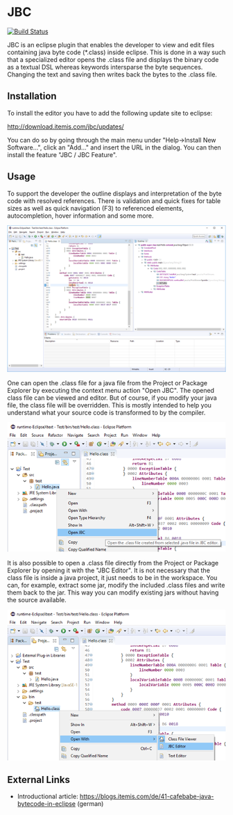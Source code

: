 # JBC

[![Build Status](https://travis-ci.org/itemis/jbc.svg?branch=master)](https://travis-ci.org/itemis/jbc)

JBC is an eclipse plugin that enables the developer to view and edit files containing java byte code (*.class) inside eclipse.
This is done in a way such that a specialized editor opens the .class file and displays the binary code as a textual DSL whereas keywords intersparse the byte sequences.
Changing the text and saving then writes back the bytes to the .class file.

## Installation

To install the editor you have to add the following update site to eclipse:

http://download.itemis.com/jbc/updates/

You can do so by going through the main menu under "Help->Install New Software...", click an "Add..." and insert the URL in the dialog. You can then install the feature "JBC / JBC Feature".

## Usage

To support the developer the outline displays and interpretation of the byte code with resolved references.
There is validation and quick fixes for table sizes as well as quick navigation (F3) to referenced elements, autocompletion, hover information and some more.

![JBC Editor](com.itemis.jbc.website/screenshots/JBCEditor.png)

One can open the .class file for a java file from the Project or Package Explorer by executing the context menu action "Open JBC". The opened class file can be viewed and editor. But of course, if you modify your java file, the class file will be overridden. This is mostly intended to help you understand what your source code is transformed to by the compiler.

![Open .class from .java](com.itemis.jbc.website/screenshots/OpenFromJava.png)

It is also possible to open a .class file directly from the Project or Package Explorer by opening it with the "JBC Editor". It is not necessary that the class file is inside a java project, it just needs to be in the workspace. You can, for example, extract some jar, modify the included .class files and write them back to the jar. This way you can modify existing jars without having the source available.

![Open .class directly](com.itemis.jbc.website/screenshots/OpenFromClass.png)

## External Links

- Introductional article: https://blogs.itemis.com/de/41-cafebabe-java-bytecode-in-eclipse (german)
